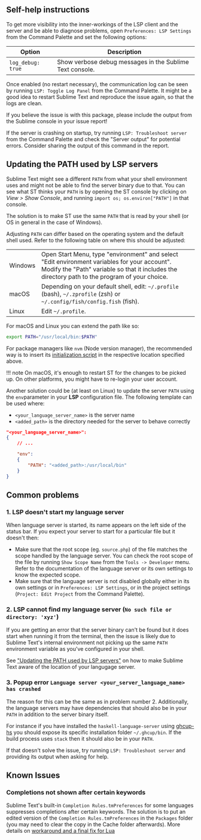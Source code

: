 ## Self-help instructions

To get more visibility into the inner-workings of the LSP client and the server and be able to diagnose problems, open `Preferences: LSP Settings` from the Command Palette and set the following options:

| Option                  | Description                                                          |
| ----------------------- | -------------------------------------------------------------------- |
| `log_debug: true`       | Show verbose debug messages in the Sublime Text console.             |

Once enabled (no restart necessary), the communication log can be seen by running `LSP: Toggle Log Panel` from the Command Palette. It might be a good idea to restart Sublime Text and reproduce the issue again, so that the logs are clean.

If you believe the issue is with this package, please include the output from the Sublime console in your issue report!

If the server is crashing on startup, try running `LSP: Troubleshoot server` from the Command Palette and check the "Server output" for potential errors. Consider sharing the output of this command in the report.

## Updating the PATH used by LSP servers

Sublime Text might see a different `PATH` from what your shell environment uses and might not be able to find the server binary due to that. You can see what ST thinks your `PATH` is by opening the ST console by clicking on *View > Show Console*, and running `import os; os.environ["PATH"]` in that console.

The solution is to make ST use the same `PATH` that is read by your shell (or OS in general in the case of Windows).

Adjusting `PATH` can differ based on the operating system and the default shell used. Refer to the following table on where this should be adjusted:

<table>
<tr>
    <td>Windows</td>
    <td>Open Start Menu, type "environment" and select "Edit environment variables for your account". Modify the "Path" variable so that it includes the directory path to the program of your choice.</td>
</tr>
<tr>
    <td>macOS</td>
    <td>Depending on your default shell, edit: <code>~/.profile</code> (bash), <code>~/.zprofile</code> (zsh) or <code>~/.config/fish/config.fish</code> (fish).</td>
</tr>
<tr>
    <td>Linux</td>
    <td>Edit <code>~/.profile</code>.</td>
</tr>
</table>

For macOS and Linux you can extend the path like so:

```sh
export PATH="/usr/local/bin:$PATH"
```

For package managers like `nvm` (Node version manager), the recommended way is to insert its [initialization script](https://github.com/nvm-sh/nvm#install--update-script) in the respective location specified above.

!!! note
    On macOS, it's enough to restart ST for the changes to be picked up. On other platforms, you might have to re-login your user account.

Another solution could be (at least on Linux) to update the server `PATH` using the `env`parameter in your **LSP** configuration file. The following template can be used where:

  - `<your_language_server_name>` is the server name
  - `<added_path>` is the directory needed for the server to behave correctly

```json
"<your_language_server_name>":
{
    // ...

    "env":
    {
        "PATH": "<added_path>:/usr/local/bin"
    }
}
```

## Common problems

### 1. LSP doesn't start my language server

When language server is started, its name appears on the left side of the status bar. If you expect your server to start for a particular file but it doesn't then:

* Make sure that the root scope (eg. `source.php`) of the file matches the scope handled by the language server. You can check the root scope of the file by running `Show Scope Name` from the `Tools -> Developer` menu. Refer to the documentation of the language server or its own settings to know the expected scope.
* Make sure that the language server is not disabled globally either in its own settings or in `Preferences: LSP Settings`, or in the project settings (`Project: Edit Project` from the Command Palette).

### 2. LSP cannot find my language server (`No such file or directory: 'xyz'`)

If you are getting an error that the server binary can't be found but it does start when running it from the terminal, then the issue is likely due to Sublime Text's internal environment not picking up the same `PATH` environment variable as you've configured in your shell.

See ["Updating the PATH used by LSP servers"](troubleshooting.md#updating-the-path-used-by-lsp-servers) on how to make Sublime Text aware of the location of your langugage server.

### 3. Popup error `Language server <your_server_language_name> has crashed`

The reason for this can be the same as in problem number 2. Additionally, the language servers may have dependencies that should also be in your `PATH` in addition to the server binary itself.

For instance if you have installed the `haskell-language-server` using [ghcup-hs](https://gitlab.haskell.org/haskell/ghcup-hs) you should expose its specific installation folder `~/.ghcup/bin`. If the build process uses `stack` then it should also be in your `PATH`.

If that doesn't solve the issue, try running `LSP: Troubleshoot server` and providing its output when asking for help.

## Known Issues

### Completions not shown after certain keywords

Sublime Text's built-in `Completion Rules.tmPreferences` for some languages suppresses completions after certain keywords.
The solution is to put an edited version of the `Completion Rules.tmPreferences` in the `Packages` folder (you may need to clear the copy in the Cache folder afterwards).
More details on [workaround and a final fix for Lua](https://forum.sublimetext.com/t/bug-lua-autocomplete-not-working-between-if-then/36635)
